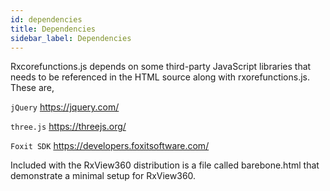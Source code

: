 ```yaml
---
id: dependencies
title: Dependencies
sidebar_label: Dependencies
---
```


Rxcorefunctions.js depends on some third-party JavaScript libraries that needs to be referenced in the HTML source along with rxorefunctions.js. These are,

`jQuery` https://jquery.com/

`three.js` https://threejs.org/

`Foxit SDK` https://developers.foxitsoftware.com/

Included with the RxView360 distribution is a file called barebone.html that demonstrate a minimal setup for RxView360.
